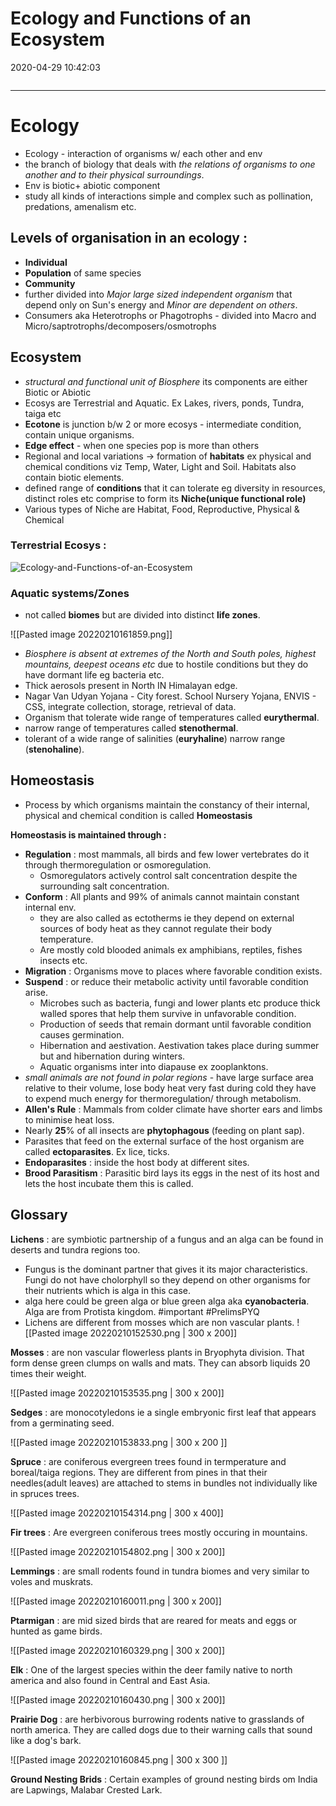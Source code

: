 # Ecology and Functions of an Ecosystem
2020-04-29 10:42:03
```toc
```
---

# Ecology 

-   Ecology - interaction of organisms w/ each other and env
- the branch of biology that deals with *the relations of organisms to one another and to their physical surroundings*.
-   Env is biotic+ abiotic component
- study all kinds of interactions simple and complex such as pollination, predations, amenalism etc.

## Levels of organisation in an ecology :
-   **Individual**
-   **Population** of same species
-   **Community**
-  further divided into *Major large sized independent organism* that depend only on Sun's energy and *Minor are dependent on others*.
-  Consumers aka Heterotrophs or Phagotrophs - divided into Macro and Micro/saptrotrophs/decomposers/osmotrophs
 
## Ecosystem
- *structural and functional unit of Biosphere* its components are either Biotic or Abiotic
-   Ecosys are Terrestrial and Aquatic. Ex Lakes, rivers, ponds, Tundra, taiga etc
-   **Ecotone** is junction b/w 2 or more ecosys - intermediate condition, contain unique organisms.
-   **Edge effect** - when one species pop is more than others
-  Regional and local variations -> formation of **habitats** ex physical and chemical conditions viz Temp, Water, Light and Soil. Habitats also contain biotic elements.
-   defined range of **conditions** that it can tolerate eg diversity in resources, distinct roles etc comprise to form its **Niche(unique functional role)**
-   Various types of Niche are Habitat, Food, Reproductive, Physical & Chemical

### Terrestrial Ecosys :
![Ecology-and-Functions-of-an-Ecosystem](Ecology-and-Functions-of-an-Ec-image1-00100237.png)


###  Aquatic systems/Zones 
- not called **biomes** but are divided into distinct **life zones**.

![[Pasted image 20220210161859.png]]


-   *Biosphere is absent at extremes of the North and South poles, highest mountains, deepest oceans etc* due to hostile conditions but they do have dormant life eg bacteria etc.
-   Thick aerosols present in North IN Himalayan edge. 
- Nagar Van Udyan Yojana - City forest. School Nursery Yojana, ENVIS - CSS, integrate collection, storage, retrieval of data.
-   Organism that tolerate wide range of temperatures called **eurythermal**.
-   narrow range of temperatures called **stenothermal**.
-   tolerant of a wide range of salinities (**euryhaline**) narrow range (**stenohaline**).

 ## Homeostasis 
-   Process by which organisms maintain the constancy of their internal, physical and chemical condition is called **Homeostasis**

**Homeostasis is maintained through :**
-   **Regulation** : most mammals, all birds and few lower vertebrates do it through thermoregulation or osmoregulation.
	- Osmoregulators actively control salt concentration despite the surrounding salt concentration.
-   **Conform** : All plants and 99% of animals cannot maintain constant internal env.
	- they  are also called as ectotherms ie they depend on external sources of body heat as they cannot regulate their body temperature.
	- Are mostly cold blooded animals ex amphibians, reptiles, fishes insects etc.
-   **Migration** : Organisms move to places where favorable condition exists. 
-   **Suspend** :  or reduce their metabolic activity until favorable condition arise.
	- Microbes such as bacteria, fungi and lower plants etc produce thick walled spores that help them survive in unfavorable condition.
	- Production of seeds that remain dormant until favorable condition causes germination.
	- Hibernation and aestivation. Aestivation takes place during summer but and hibernation during winters.
	- Aquatic organisms inter into diapause ex zooplanktons.
-   *small animals are not found in polar regions* - have large surface area relative to their volume, lose body heat very fast during cold they have to expend much energy for thermoregulation/ through metabolism.
-   **Allen's Rule** : Mammals from colder climate have shorter ears and limbs to minimise heat loss.
-   Nearly **25**% of all insects are **phytophagous** (feeding on plant sap).
- Parasites that feed on the external surface of the host organism are called **ectoparasites**. Ex lice, ticks.
-   **Endoparasites** :  inside the host body at different sites.
-   **Brood Parasitism** : Parasitic bird lays its eggs in the nest of its host and lets the host incubate them this is called.

## Glossary

**Lichens** :  are symbiotic partnership of a fungus and an alga can be found in deserts and tundra regions too.
- Fungus is the dominant partner that gives it its major characteristics. Fungi do not have cholorphyll so they depend on other organisms for their nutrients which is alga in this case.
- alga here could be green alga or blue green alga aka **cyanobacteria**. Alga are from Protista kingdom. #important #PrelimsPYQ 
- Lichens are different from mosses which are non vascular plants.
![[Pasted image 20220210152530.png | 300 x 200]]

**Mosses** : are non vascular flowerless plants in Bryophyta division. That form dense green clumps on walls and mats. They can absorb liquids 20 times their weight.

![[Pasted image 20220210153535.png | 300 x 200]]


**Sedges** : are monocotyledons ie a single embryonic first leaf that appears from a germinating seed.

![[Pasted image 20220210153833.png | 300 x 200 ]]

**Spruce** : are coniferous evergreen trees found in termperature and boreal/taiga regions. They are different from pines in that their needles(adult leaves) are attached to stems in bundles not individually like in spruces trees.

![[Pasted image 20220210154314.png | 300 x 400]]

**Fir trees** : Are evergreen coniferous trees mostly occuring in mountains.

![[Pasted image 20220210154802.png | 300 x 200]]

**Lemmings** : are small rodents found in tundra biomes and very similar to voles and muskrats.

![[Pasted image 20220210160011.png | 300 x 200]]

**Ptarmigan** : are mid sized birds that are reared for meats and eggs or hunted as game birds.

![[Pasted image 20220210160329.png | 300 x 200]]

**Elk** :  One of the largest species within the deer family native to north america and also found in Central and East Asia. 

![[Pasted image 20220210160430.png | 300 x 200]]

**Prairie Dog** : are herbivorous burrowing rodents native to grasslands of north america. They are called dogs due to their warning calls that sound like a dog's bark.

![[Pasted image 20220210160845.png | 300 x 300 ]]

**Ground Nesting Brids** : Certain examples of ground nesting birds om India are Lapwings, Malabar Crested Lark. 

